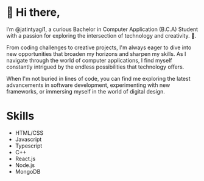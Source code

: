 # 👋 Hi there,

I’m @jatintyagi1, a curious Bachelor in Computer Application (B.C.A) Student with a passion for exploring the intersection of technology and creativity. 🚀.

From coding challenges to creative projects, I'm always eager to dive into new opportunities that broaden my horizons and sharpen my skills. As I navigate through the world of computer applications, I find myself constantly intrigued by the endless possibilities that technology offers.

When I'm not buried in lines of code, you can find me exploring the latest advancements in software development, experimenting with new frameworks, or immersing myself in the world of digital design.


# Skills
- HTML/CSS
- Javascript
- Typescript
- C++
- React.js
- Node.js
- MongoDB

  


